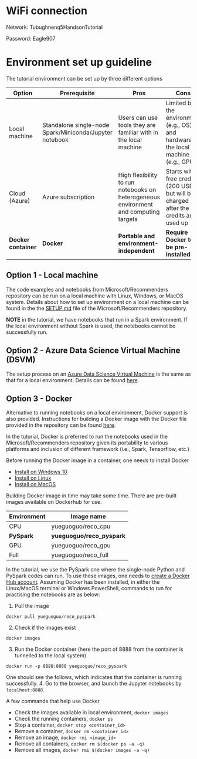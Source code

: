 # WiFi connection

Network: Tubughnenq5HandsonTutorial 

Password: Eagle907

# Environment set up guideline

The tutorial environment can be set up by three different options

|Option|Prerequisite|Pros|Cons|
|------------|-------------|-----------|--------------|
|Local machine|Standalone single-node Spark/Miniconda/Jupyter notebook|Users can use tools they are familiar with in the local machine|Limited by the environment (e.g., OS) and hardware of the local machine (e.g., GPU)|
|Cloud (Azure)|Azure subscription|High flexibility to run notebooks on heterogeneous environment and computing targets|Starts with free credits (200 USD) but will be charged after the credits are used up|
|**Docker container**|**Docker**|**Portable and environment-independent**|**Require Docker to be pre-installed**|

## Option 1 - Local machine 
The code examples and notebooks from Microsoft/Recommenders repository can be run on a local machine with Linux, Windows, or MacOS system. Details about how to set up environment on a local machine can be found in the the [SETUP.md](https://github.com/microsoft/recommenders/blob/master/SETUP.md) file of the Microsoft/Recommenders repository.

**NOTE** in the tutorial, we have notebooks that run in a Spark environment. If the local environment without Spark is used, the notebooks cannot be successfully run. 

## Option 2 - Azure Data Science Virtual Machine (DSVM)
The setup process on an [Azure Data Science Virtual Machine](https://azure.microsoft.com/en-us/services/virtual-machines/data-science-virtual-machines/) is the same as that for a local environment. Details can be found [here](https://github.com/microsoft/recommenders/blob/master/SETUP.md).

## Option 3 - Docker
Alternative to running notebooks on a local environment, Docker support is also provided. Instructions for building a Docker image with the Docker file provided in the repository can be found [here](https://github.com/microsoft/recommenders/blob/le_docker/docker/README.md). 

In the tutorial, Docker is preferred to run the notebooks used in the Microsoft/Recommenders repository given its portability to various platforms and inclusion of different framework (i.e., Spark, Tensorflow, etc.)

Before running the Docker image in a container, one needs to install Docker
* [Install on Windows 10](https://runnable.com/docker/install-docker-on-windows-10)
* [Install on Linux](https://runnable.com/docker/install-docker-on-linux)
* [Install on MacOS](https://docs.docker.com/docker-for-mac/install/)

Building Docker image in time may take some time. There are pre-built images available on Dockerhub for use. 

|Environment|Image name|
|------------|-----------|
|CPU|yueguoguo/reco_cpu|
|**PySpark**|**yueguoguo/reco_pyspark**|
|GPU|yueguoguo/reco_gpu|
|Full|yueguoguo/reco_full|

In the tutorial, we use the PySpark one where the single-node Python and PySpark codes can run. To use these images, one needs to [create a Docker Hub account](https://hub.docker.com/signup). Assuming Docker has been installed, in either the Linux/MacOS terminal or Windows PowerShell, commands to run for practising the notebooks are as below:

1. Pull the image
```
docker pull yueguoguo/reco_pyspark
```
2. Check if the images exist
```
docker images
```
3. Run the Docker container (here the port of 8888 from the container is tunnelled to the local system)
```
docker run -p 8888:8888 yueguoguo/reco_pyspark
```
One should see the follows, which indicates that the container is running successfully. 
4. Go to the browser, and launch the Jupyter notebooks by `localhost:8888`.

A few commands that help use Docker 
* Check the images available in local environment, `docker images`
* Check the running containers, `docker ps`
* Stop a container, `docker stop <container_id>`
* Remove a container, `docker rm <container_id>`
* Remove an image, `docker rmi <image_id>`
* Remove all containers, `docker rm $(docker ps -a -q)`
* Remove all images, `docker rmi $(docker images -a -q)`
